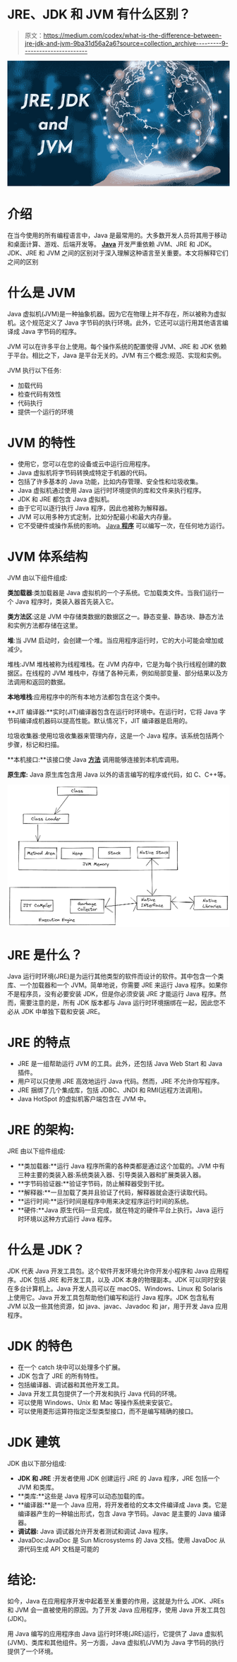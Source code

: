 # JRE、JDK 和 JVM 有什么区别？

> 原文：<https://medium.com/codex/what-is-the-difference-between-jre-jdk-and-jvm-9ba31d56a2a6?source=collection_archive---------9----------------------->

![](img/71aaa1c5060e3ab31058e3368762f44e.png)

# 介绍

在当今使用的所有编程语言中，Java 是最常用的。大多数开发人员将其用于移动和桌面计算、游戏、后端开发等。 [**Java**](https://www.java.com/) 开发严重依赖 JVM、JRE 和 JDK。JDK、JRE 和 JVM 之间的区别对于深入理解这种语言至关重要。本文将解释它们之间的区别

# 什么是 JVM

Java 虚拟机(JVM)是一种抽象机器。因为它在物理上并不存在，所以被称为虚拟机。这个规范定义了 Java 字节码的执行环境。此外，它还可以运行用其他语言编译成 Java 字节码的程序。

JVM 可以在许多平台上使用。每个操作系统的配置使得 JVM、JRE 和 JDK 依赖于平台。相比之下，Java 是平台无关的。JVM 有三个概念:规范、实现和实例。

JVM 执行以下任务:

*   加载代码
*   检查代码有效性
*   代码执行
*   提供一个运行的环境

# JVM 的特性

*   使用它，您可以在您的设备或云中运行应用程序。
*   Java 虚拟机将字节码转换成特定于机器的代码。
*   包括了许多基本的 Java 功能，比如内存管理、安全性和垃圾收集。
*   Java 虚拟机通过使用 Java 运行时环境提供的库和文件来执行程序。
*   JDK 和 JRE 都包含 Java 虚拟机。
*   由于它可以逐行执行 Java 程序，因此也被称为解释器。
*   JVM 可以用多种方式定制，比如分配最小和最大内存量。
*   它不受硬件或操作系统的影响。 [Java **程序**](https://www.sanfoundry.com/java-programming-examples/) 可以编写一次，在任何地方运行。

# JVM 体系结构

JVM 由以下组件组成:

**类加载器**:类加载器是 Java 虚拟机的一个子系统。它加载类文件。当我们运行一个 Java 程序时，类装入器首先装入它。

**类方法区**:这是 JVM 中存储类数据的数据区之一。静态变量、静态块、静态方法和实例方法都存储在这里。

**堆**:当 JVM 启动时，会创建一个堆。当应用程序运行时，它的大小可能会增加或减少。

堆栈:JVM 堆栈被称为线程堆栈。在 JVM 内存中，它是为每个执行线程创建的数据区。在线程的 JVM 堆栈中，存储了各种元素，例如局部变量、部分结果以及方法调用和返回的数据。

**本地堆栈**:应用程序中的所有本地方法都包含在这个类中。

**JIT 编译器:**实时(JIT)编译器包含在运行时环境中。在运行时，它将 Java 字节码编译成机器码以提高性能。默认情况下，JIT 编译器是启用的。

垃圾收集器:使用垃圾收集器来管理内存，这是一个 Java 程序。该系统包括两个步骤，标记和扫描。

**本机接口:**该接口使 Java [**方法**](https://www.scaler.com/topics/java/methods-in-java/) 调用能够连接到本机库调用。

**原生库:** Java 原生库包含用 Java 以外的语言编写的程序或代码，如 C、C++等。

![](img/4a72169c81c7091a43fb6fe460beee6a.png)

# JRE 是什么？

Java 运行时环境(JRE)是为运行其他类型的软件而设计的软件。其中包含一个类库、一个加载器和一个 JVM。简单地说，你需要 JRE 来运行 Java 程序。如果你不是程序员，没有必要安装 JDK，但是你必须安装 JRE 才能运行 Java 程序。然而，需要注意的是，所有 JDK 版本都与 Java 运行时环境捆绑在一起，因此您不必从 JDK 中单独下载和安装 JRE。

# JRE 的特点

*   JRE 是一组帮助运行 JVM 的工具。此外，还包括 Java Web Start 和 Java 插件。
*   用户可以只使用 JRE 高效地运行 Java 代码。然而，JRE 不允许你写程序。
*   JRE 捆绑了几个集成库，包括 JDBC、JNDI 和 RMI(远程方法调用)。
*   Java HotSpot 的虚拟机客户端包含在 JVM 中。

# JRE 的架构:

JRE 由以下组件组成:

*   **类加载器:**运行 Java 程序所需的各种类都是通过这个加载的。JVM 中有三种主要的类装入器:系统类装入器、引导类装入器和扩展类装入器。
*   **字节码验证器:**验证字节码，防止解释器受到干扰。
*   **解释器:**一旦加载了类并且验证了代码，解释器就会逐行读取代码。
*   **运行时间:**运行时间是程序中用来决定程序运行时间的系统。
*   **硬件:**Java 原生代码一旦完成，就在特定的硬件平台上执行。Java 运行时环境以这种方式运行 Java 程序。

# 什么是 JDK？

JDK 代表 Java 开发工具包。这个软件开发环境允许你开发小程序和 Java 应用程序。JDK 包括 JRE 和开发工具，以及 JDK 本身的物理副本。JDK 可以同时安装在多台计算机上。Java 开发人员可以在 macOS、Windows、Linux 和 Solaris 上使用它。Java 开发工具包帮助他们编写和运行 Java 程序。JDK 包含私有 JVM 以及一些其他资源，如 java、javac、Javadoc 和 jar，用于开发 Java 应用程序。

# JDK 的特色

*   在一个 catch 块中可以处理多个扩展。
*   JDK 包含了 JRE 的所有特性。
*   包括编译器、调试器和其他开发工具。
*   Java 开发工具包提供了一个开发和执行 Java 代码的环境。
*   可以使用 Windows、Unix 和 Mac 等操作系统来安装它。
*   可以使用菱形运算符指定泛型类型接口，而不是编写精确的接口。

# JDK 建筑

JDK 由以下部分组成:

*   **JDK 和 JRE** :开发者使用 JDK 创建运行 JRE 的 Java 程序，JRE 包括一个 JVM 和类库。
*   **类库:**这些是 Java 程序可以动态加载的库。
*   **编译器:**是一个 Java 应用，将开发者给的文本文件编译成 Java 类。它是编译器产生的一种输出形式，包含 Java 字节码。Javac 是主要的 Java 编译器。
*   **调试器:** Java 调试器允许开发者测试和调试 Java 程序。
*   JavaDoc:JavaDoc 是 Sun Microsystems 的 Java 文档。使用 JavaDoc 从源代码生成 API 文档是可能的

# 结论:

如今，Java 在应用程序开发中起着至关重要的作用，这就是为什么 JDK、JREs 和 JVM 会一直被使用的原因。为了开发 Java 应用程序，使用 Java 开发工具包(JDK)。

用 Java 编写的应用程序由 Java 运行时环境(JRE)运行，它提供了 Java 虚拟机(JVM)、类库和其他组件。另一方面，Java 虚拟机(JVM)为 Java 字节码的执行提供了一个环境。